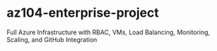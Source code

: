 # az104-enterprise-project
Full Azure Infrastructure with RBAC, VMs, Load Balancing, Monitoring, Scaling, and GitHub Integration
